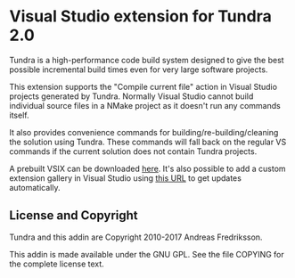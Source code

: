 
Visual Studio extension for Tundra 2.0
=============================================================================

Tundra is a high-performance code build system designed to give the best
possible incremental build times even for very large software projects.

This extension supports the "Compile current file" action in Visual Studio
projects generated by Tundra. Normally Visual Studio cannot build individual
source files in a NMake project as it doesn't run any commands itself.

It also provides convenience commands for building/re-building/cleaning the
solution using Tundra. These commands will fall back on the regular VS commands
if the current solution does not contain Tundra projects.

A prebuilt VSIX can be downloaded [here](https://github.com/katacode/tundra-vsplugin/raw/master/Deployed/TundraExtsVs.vsix).
It's also possible to add a custom extension gallery in Visual Studio using
[this URL](https://raw.githubusercontent.com/katacode/tundra-vsplugin/master/Deployed/atom.xml) to get updates automatically.

License and Copyright
-----------------------------------------------------------------------------

Tundra and this addin are Copyright 2010-2017 Andreas Fredriksson.

This addin is made available under the GNU GPL. See the file COPYING for the
complete license text.

